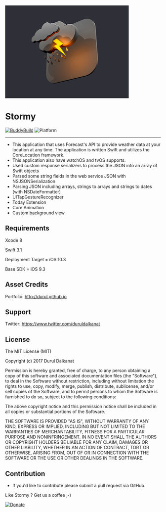 ![Untitled.png](https://github.com/durul/Stormy/blob/master/Untitled.png)

# Stormy


[![BuddyBuild](https://dashboard.buddybuild.com/api/statusImage?appID=58b67d22d21c470100b0c394&branch=master&build=latest)](https://dashboard.buddybuild.com/apps/58fc126ba76e8b0001389e0e/build/58fc12a1c1cd220001947b7f/build/latest?branch=master) ![Platform](https://img.shields.io/badge/Platforms-iOS%20%7c%20%7c%20tvOS%20%7c%20watchOS%20%7c%20-lightgray.svg?style=flat)

---- 
- This application that uses Forecast's API to provide weather data at your location at any time. The application is written Swift and utilizes the CoreLocation framework.
- This application also have watchOS and tvOS supports.
- Used custom response serializers to process the JSON into an array of Swift objects
- Parsed some string fields in the web service JSON with NSJSONSerialization
- Parsing JSON including arrays, strings to arrays and strings to dates (with NSDateFormatter)
- UITapGestureRecognizer
- Today Extension
- Core Animation
- Custom background view

## Requirements
Xcode 8

Swift 3.1

Deployment Target = iOS 10.3

Base SDK = iOS 9.3

## Asset Credits
Portfolio: http://durul.github.io


## Support
Twitter: https://www.twitter.com/duruldalkanat


## License

The MIT License (MIT)

Copyright (c) 2017 Durul Dalkanat

Permission is hereby granted, free of charge, to any person obtaining a copy of this software and associated documentation files (the "Software"), to deal in the Software without restriction, including without limitation the rights to use, copy, modify, merge, publish, distribute, sublicense, and/or sell copies of the Software, and to permit persons to whom the Software is furnished to do so, subject to the following conditions:

The above copyright notice and this permission notice shall be included in all copies or substantial portions of the Software.

THE SOFTWARE IS PROVIDED "AS IS", WITHOUT WARRANTY OF ANY KIND, EXPRESS OR IMPLIED, INCLUDING BUT NOT LIMITED TO THE WARRANTIES OF MERCHANTABILITY, FITNESS FOR A PARTICULAR PURPOSE AND NONINFRINGEMENT. IN NO EVENT SHALL THE AUTHORS OR COPYRIGHT HOLDERS BE LIABLE FOR ANY CLAIM, DAMAGES OR OTHER LIABILITY, WHETHER IN AN ACTION OF CONTRACT, TORT OR OTHERWISE, ARISING FROM, OUT OF OR IN CONNECTION WITH THE SOFTWARE OR THE USE OR OTHER DEALINGS IN THE SOFTWARE.


## Contribution
- If you'd like to contribute please submit a pull request via GitHub.

Like Stormy ? Get us a coffee ;-)

[![Donate][image-1]][1]

[1]:	https://paypal.me/DurulDalkanat

[image-1]:	https://www.paypalobjects.com/en_US/i/btn/btn_donate_LG.gif
